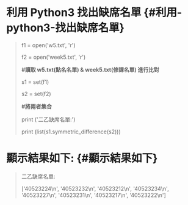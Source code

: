 # 利用 Python3 找出缺席名單 {#利用-python3-找出缺席名單}

> f1 = open\('w5.txt', 'r'\)
>
> f2 = open\('week5.txt', 'r'\)
>
> **\#讀取 w5.txt\(點名名單\) & week5.txt\(修課名單\) 進行比對**
>
> s1 = set\(f1\)
>
> s2 = set\(f2\)
>
> **\#將兩者集合**
>
> print \('二乙缺席名單:'\)
>
> print \(list\(s1.symmetric\_difference\(s2\)\)\)

# 顯示結果如下: {#顯示結果如下}

> 二乙缺席名單:
>
> \['40523224\n', '40523232\n', '40523212\n', '40523234\n', '40523227\n', '40523231\n', '40523217\n', '40523222\n'\]



